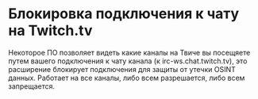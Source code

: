 # Блокировка подключения к чату на Twitch.tv
Некоторое ПО позволяет видеть какие каналы на Твиче вы посещяете путем вашего подключения к чату канала (к irc-ws.chat.twitch.tv), это расширение блокирует подключения для защиты от утечки OSINT данных. Работает на все каналы, либо всем разрешается, либо всем запрещается.
